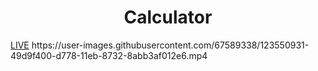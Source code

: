 <h1 align = "center">Calculator</h1>
<a href="https://vladyslavos.github.io/Calculator/">LIVE</a>
https://user-images.githubusercontent.com/67589338/123550931-49d9f400-d778-11eb-8732-8abb3af012e6.mp4

